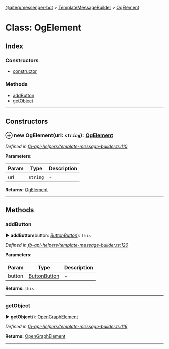 [@aiteq/messenger-bot](../README.md) > [TemplateMessageBuilder](../classes/templatemessagebuilder.md) > [OgElement](../classes/templatemessagebuilder.ogelement.md)



# Class: OgElement

## Index

### Constructors

* [constructor](templatemessagebuilder.ogelement.md#constructor)


### Methods

* [addButton](templatemessagebuilder.ogelement.md#addbutton)
* [getObject](templatemessagebuilder.ogelement.md#getobject)



---
## Constructors
<a id="constructor"></a>


### ⊕ **new OgElement**(url: *`string`*): [OgElement](templatemessagebuilder.ogelement.md)



*Defined in [fb-api-helpers/template-message-builder.ts:110](https://github.com/aiteq/messenger-bot/blob/a540dbb/src/fb-api-helpers/template-message-builder.ts#L110)*



**Parameters:**

| Param | Type | Description |
| ------ | ------ | ------ |
| url | `string`   |  - |





**Returns:** [OgElement](templatemessagebuilder.ogelement.md)

---



## Methods
<a id="addbutton"></a>

###  addButton

► **addButton**(button: *[Button](templatemessagebuilder.button.md)[Button](../modules/send.md#button)*): `this`




*Defined in [fb-api-helpers/template-message-builder.ts:120](https://github.com/aiteq/messenger-bot/blob/a540dbb/src/fb-api-helpers/template-message-builder.ts#L120)*



**Parameters:**

| Param | Type | Description |
| ------ | ------ | ------ |
| button | [Button](templatemessagebuilder.button.md)[Button](../modules/send.md#button)   |  - |





**Returns:** `this`





___

<a id="getobject"></a>

###  getObject

► **getObject**(): [OpenGraphElement](../interfaces/send.opengraphelement.md)




*Defined in [fb-api-helpers/template-message-builder.ts:116](https://github.com/aiteq/messenger-bot/blob/a540dbb/src/fb-api-helpers/template-message-builder.ts#L116)*





**Returns:** [OpenGraphElement](../interfaces/send.opengraphelement.md)





___


